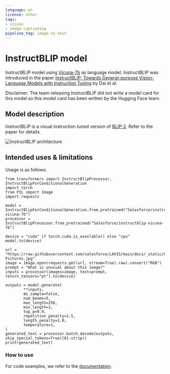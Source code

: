 ```yaml
---
language: en
license: other
tags:
- vision
- image-captioning
pipeline_tag: image-to-text
---
```


# InstructBLIP model

InstructBLIP model using [Vicuna-7b](https://github.com/lm-sys/FastChat#model-weights) as language model. InstructBLIP was introduced in the paper [InstructBLIP: Towards General-purpose Vision-Language Models with Instruction Tuning](https://arxiv.org/abs/2305.06500) by Dai et al.

Disclaimer: The team releasing InstructBLIP did not write a model card for this model so this model card has been written by the Hugging Face team.

## Model description

InstructBLIP is a visual instruction tuned version of [BLIP-2](https://huggingface.co/docs/transformers/main/model_doc/blip-2). Refer to the paper for details.

![InstructBLIP architecture](https://huggingface.co/datasets/huggingface/documentation-images/resolve/main/transformers/model_doc/instructblip_architecture.jpg)

## Intended uses & limitations

Usage is as follows:

```
from transformers import InstructBlipProcessor, InstructBlipForConditionalGeneration
import torch
from PIL import Image
import requests

model = InstructBlipForConditionalGeneration.from_pretrained("Salesforce/instructblip-vicuna-7b")
processor = InstructBlipProcessor.from_pretrained("Salesforce/instructblip-vicuna-7b")

device = "cuda" if torch.cuda.is_available() else "cpu"
model.to(device)

url = "https://raw.githubusercontent.com/salesforce/LAVIS/main/docs/_static/Confusing-Pictures.jpg"
image = Image.open(requests.get(url, stream=True).raw).convert("RGB")
prompt = "What is unusual about this image?"
inputs = processor(images=image, text=prompt, return_tensors="pt").to(device)

outputs = model.generate(
        **inputs,
        do_sample=False,
        num_beams=5,
        max_length=256,
        min_length=1,
        top_p=0.9,
        repetition_penalty=1.5,
        length_penalty=1.0,
        temperature=1,
)
generated_text = processor.batch_decode(outputs, skip_special_tokens=True)[0].strip()
print(generated_text)
```

### How to use

For code examples, we refer to the [documentation](https://huggingface.co/docs/transformers/main/en/model_doc/instructblip).